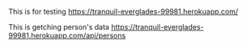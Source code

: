 
This is for testing https://tranquil-everglades-99981.herokuapp.com/

This is getching person's data https://tranquil-everglades-99981.herokuapp.com/api/persons
